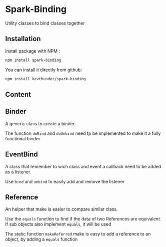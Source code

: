 # Spark-Binding

Utility classes to bind classes together

## Installation

Install package with NPM :
```sh
npm install spark-binding
```

You can install it directly from github:
```sh
npm install kevthunder/spark-binding
```

## Content

## Binder

A generic class to create a binder. 

The function `doBind` and `doUnbind` need tp be implemented to make it a fully functional binder

## EventBind

A class that remember to wich class and event a callback need to be added as a listener. 

Use `bind` and `unbind` to easily add and remove the listener

## Reference

An helper that make is easier to compare similar class. 

Use the `equals` function to find if the data of two References are equivalent. If sub objects also implement `equals`, it will be used

The static function `makeReferred` make is easy to add a reference to an object, by adding a `equals` function